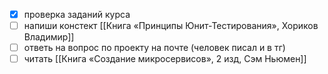 - [x] проверка заданий курса
- [ ] напиши констект [[Книга «Принципы Юнит-Тестирования», Хориков Владимир]]
- [ ] ответь на вопрос по проекту на почте (человек писал и в тг)
- [ ] читать [[Книга «Создание микросервисов», 2 изд, Сэм Ньюмен]]